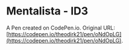 # Mentalista - ID3

A Pen created on CodePen.io. Original URL: [https://codepen.io/theodirk21/pen/oNdOpLG](https://codepen.io/theodirk21/pen/oNdOpLG).

